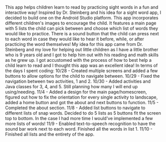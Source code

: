 This app helps children learn to read by practicing sight words in a fun and interactive way! Inspired by Dr. Steinberg and his idea for a sight word app, I decided to build one on the Android Studio platform. This app incorporates different children's images to encourage the child. It features a main page with 5 lists the child can pick between and choose which list of words they would like to practice. There is a sound button that the child can press next to each word in case they would like to hear it before, while, or after practicing the word themselves! My idea for this app came from Dr. Steinberg and my love for helping out little children as I have a little brother who is 9 years old and I got to help him out with his reading and math skills as he grew up. I got accustomed with the process of how to best help a child learn to read and I thought this app was an excellent idea! In terms of the days I spent coding: 10/28 - Created multiple screens and added a few buttons to allow options for the child to navigate between. 10/29 - Fixed the navigation between two activities, 1 and 2. 10/30 - Added activities and Java classes for 3, 4, and 5. Still planning how many I will end up using/needing. 11/4 - Added a design for the main page/homescreen, figured out how to fix the orientation for every single activity to landscape, added a home button and got the about and next buttons to function. 11/5 - Completed the about section. 11/8 - Added list buttons to navigate to different lists of snap words. Decided to do 5 lists as 5 buttons fit the screen top to bottom. In the case I had more time I would've implemented a few more lists of words! 11/9 - Enabled text-to-speech recognition to have the sound bar work next to each word. Finished all the words in list 1. 11/10 - Finished all lists and the entirety of the app.
